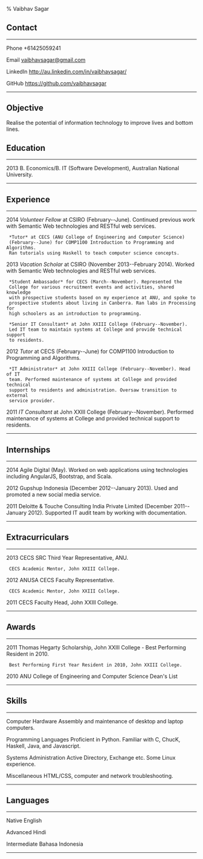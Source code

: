 % Vaibhav Sagar

## Contact ##

-------- ----------------------------------------------------------------------
Phone    +61425059241

Email    <vaibhavsagar@gmail.com>

LinkedIn <http://au.linkedin.com/in/vaibhavsagar/>

GitHub   <https://github.com/vaibhavsagar>
-------- ----------------------------------------------------------------------

## Objective ##

Realise the potential of information technology to improve lives and bottom
lines.

## Education ##

---- --------------------------------------------------------------------------
2013 B. Economics/B. IT (Software Development), Australian National University.

---- --------------------------------------------------------------------------

## Experience ##

---- --------------------------------------------------------------------------
2014 *Volunteer Fellow* at CSIRO (February--June). Continued previous work with
     Semantic Web technologies and RESTful web services.

     *Tutor* at CECS (ANU College of Engineering and Computer Science)
     (February--June) for COMP1100 Introduction to Programming and Algorithms.
     Ran tutorials using Haskell to teach computer science concepts.


2013 *Vacation Scholar* at CSIRO (November 2013--February 2014). Worked with
     Semantic Web technologies and RESTful web services.

     *Student Ambassador* for CECS (March--November). Represented the
     College for various recruitment events and activities, shared knowledge
     with prospective students based on my experience at ANU, and spoke to
     prospective students about living in Canberra. Ran labs in Processing for
     high schoolers as an introduction to programming.

     *Senior IT Consultant* at John XXIII College (February--November).
     Led IT team to maintain systems at College and provide technical support
     to residents.


2012 *Tutor* at CECS (February--June) for COMP1100 Introduction to
     Programming and Algorithms.

     *IT Administrator* at John XXIII College (February--November). Head of IT
     team. Performed maintenance of systems at College and provided technical
     support to residents and administration. Oversaw transition to external
     service provider.


2011 *IT Consultant* at John XXIII College (February--November). Performed
     maintenance of systems at College and provided technical support to
     residents.
---- --------------------------------------------------------------------------

## Internships ##

---- --------------------------------------------------------------------------
2014 Agile Digital (May). Worked on web applications using technologies
     including AngularJS, Bootstrap, and Scala.

2012 Gupshup Indonesia (December 2012--January 2013). Used and promoted a new
     social media service.


2011 Deloitte & Touche Consulting India Private Limited
     (December 2011--January 2012). Supported IT audit team by working with
     documentation.
---- --------------------------------------------------------------------------

## Extracurriculars ##

---- --------------------------------------------------------------------------
2013 CECS SRC Third Year Representative, ANU.

     CECS Academic Mentor, John XXIII College.


2012 ANUSA CECS Faculty Representative.

     CECS Academic Mentor, John XXIII College.


2011 CECS Faculty Head, John XXIII College.
---- --------------------------------------------------------------------------

## Awards ##

---- --------------------------------------------------------------------------
2011 Thomas Hegarty Scholarship, John XXIII College - Best Performing Resident
     in 2010.

     Best Performing First Year Resident in 2010, John XXIII College.


2010 ANU College of Engineering and Computer Science Dean's List
---- --------------------------------------------------------------------------


## Skills ##

---------------------- --------------------------------------------------------
Computer Hardware      Assembly and maintenance of desktop and laptop
                       computers.

Programming Languages  Proficient in Python. Familiar with C, ChucK,
                       Haskell, Java, and Javascript.

Systems Administration Active Directory, Exchange etc. Some Linux experience.

Miscellaneous          HTML/CSS, computer and network troubleshooting.
---------------------- --------------------------------------------------------

## Languages ##

------------ ------------------------------------------------------------------
Native       English

Advanced     Hindi

Intermediate Bahasa Indonesia
------------ ------------------------------------------------------------------

